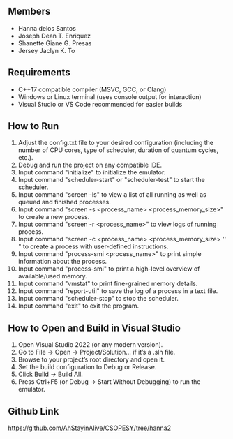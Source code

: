 ## Members
- Hanna delos Santos
- Joseph Dean T. Enriquez
- Shanette Giane G. Presas
- Jersey Jaclyn K. To

## Requirements
- C++17 compatible compiler (MSVC, GCC, or Clang)
- Windows or Linux terminal (uses console output for interaction)
- Visual Studio or VS Code recommended for easier builds

## How to Run
1. Adjust the config.txt file to your desired configuration (including the number of CPU cores, type of scheduler, duration of quantum cycles, etc.).
2. Debug and run the project on any compatible IDE.
3. Input command "initialize" to initialize the emulator.
4. Input command "scheduler-start" or "scheduler-test" to start the scheduler.
5. Input command "screen -ls" to view a list of all running as well as queued and finished processes.
6. Input command "screen -s <process_name> <process_memory_size>" to create a new process. 
7. Input command "screen -r <process_name>" to view logs of running process.
8. Input command "screen -c <process_name> <process_memory_size> '<instructions>' " to create a process with user-defined instructions.
9. Input command "process-smi <process_name>" to print simple information about the process.
10. Input command "process-smi" to print a high-level overview of available/used memory.
11. Input command "vmstat" to print fine-grained memory details.
12. Input command "report-util" to save the log of a process in a text file.
13. Input command "scheduler-stop" to stop the scheduler.
14. Input command "exit" to exit the program.

## How to Open and Build in Visual Studio
1. Open Visual Studio 2022 (or any modern version).
2. Go to File → Open → Project/Solution... if it’s a .sln file.
3. Browse to your project’s root directory and open it.
4. Set the build configuration to Debug or Release.
5. Click Build → Build All.
6. Press Ctrl+F5 (or Debug → Start Without Debugging) to run the emulator.

## Github Link
https://github.com/AhStayinAlive/CSOPESY/tree/hanna2

